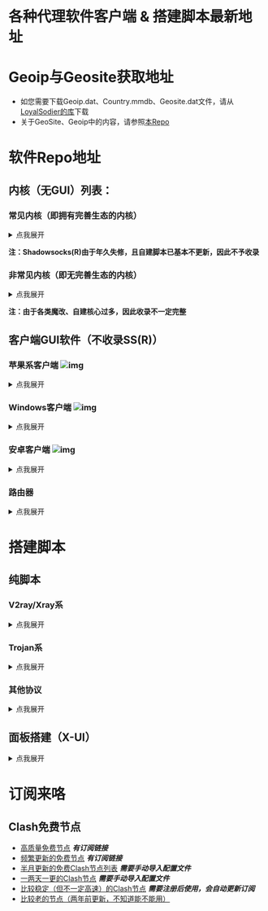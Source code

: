 # 各种代理软件客户端 & 搭建脚本最新地址

# Geoip与Geosite获取地址
- 如您需要下载Geoip.dat、Country.mmdb、Geosite.dat文件，请从[LoyalSodier的库](https://github.com/Loyalsoldier/v2ray-rules-dat)下载
- 关于GeoSite、Geoip中的内容，请参照[本Repo](https://github.com/v2fly/domain-list-community/tree/master/data)

# 软件Repo地址
## 内核（无GUI）列表：
### 常见内核（即拥有完善生态的内核）
<details><summary>点我展开</summary>
<p>
  
  - v2ray(来自v2fly.org)：https://github.com/v2fly/v2ray-core/releases
  - xray(来自XTLS)：https://github.com/XTLS/Xray-core/releases
  - trojan(又称trojan-gfw)：https://github.com/trojan-gfw/trojan/releases
  - trojan-go(来自pagef4ult)：https://github.com/p4gefau1t/trojan-go/releases
  - trojan-go(来自gfw-report)：https://github.com/gfw-report/trojan-go/releases
  - clash(Dreamacro原版)：https://github.com/Dreamacro/clash/releases/tag/premium
  - clash-meta(魔改版，支持vless、hysteria等新协议)：https://github.com/MetaCubeX/Clash.Meta/tree/Meta
  
</p>
</details>

**注：Shadowsocks(R)由于年久失修，且自建脚本已基本不更新，因此不予收录**

### 非常见内核（即无完善生态的内核）
<details><summary>点我展开</summary>
<p>
  
  - Sing-Box(类似v2ray且包含精准分流的代理工具)：https://github.com/SagerNet/sing-box
  - Hysteria(基于udp协议的暴力发包代理)：https://github.com/apernet/hysteria/releases
  - Tuic(基于Quic + BBR的优秀代理)：https://github.com/EAimTY/tuic/releases
  - NaiveProxy(基于Chromium制作)：https://github.com/klzgrad/naiveproxy/releases
  - Mieru：https://github.com/enfein/mieru/releases
  - v2ray_simple(魔改v2ray)：https://github.com/e1732a364fed/v2ray_simple/releases
  
</p>
</details>

**注：由于各类魔改、自建核心过多，因此收录不一定完整**

## 客户端GUI软件（不收录SS(R)）

### 苹果系客户端 ![img](https://www.v2ray.com/resources/apple.svg)

<details><summary>点我展开</summary>
<p>

  - [Shadowrocket(仅限iOS系统，不支持intel Mac，一般定价：**2.99USD**)](https://itunes.apple.com/us/app/shadowrocket/id932747118?mt=8)
  - [QuantumultX(iOS/MacOS授权通用，支持Intel-Mac/M1-Mac，一般定价：**4.99USD**)](https://apps.apple.com/us/app/quantumult-x/id1443988620)
  - [Surge(iOS/MacOS授权分离，定价超高，一般不推荐)](https://www.nssurge.com/)
  - [Loon(iOS/MacOS授权通用)](https://apps.apple.com/us/app/loon/id1373567447)
  - [Stash(iOS可用，**2.99USD**)](https://apps.apple.com/us/app/stash-rule-based-proxy/id1596063349)
  - [ClashX（仅限Mac使用）](https://github.com/yichengchen/clashX)
  - [V2rayX（仅限Mac使用）](https://github.com/Cenmrev/V2RayX)
  - [Sing-box 托盘GUI](https://github.com/daodao97/SingBox/releases)

</p>
</details>

### Windows客户端 ![img](https://www.v2ray.com/resources/win.svg)

<details><summary>点我展开</summary>
<p>
  
  #### Clash系
  > - [Clash for Windows（软件较大，功能齐全）](https://github.com/Fndroid/clash_for_windows_pkg/releases/latest)
  > - [Clash for Windows汉化版](https://github.com/ender-zhao/Clash-for-Windows_Chinese/releases/latest)
  > - [Clash.Mini（使用Go语言编写的简洁版UI，集成了Meta内核）](https://github.com/Clash-Mini/Clash.Mini/releases/latest)
  > - [Clash Verge（需要EdgeRuntime2，轻量好用）](https://github.com/zzzgydi/clash-verge/releases)
  > - [ClashN（V2rayN作者做的同界面客户端）](https://github.com/2dust/clashN)
  > - [ClashWarden（使用C++编写的小巧客户端）](https://github.com/dream7180/ClashWarden)
  > - [Clasharp（使用C#写的GUI）](https://github.com/moonheart/Clasharp)
  > - [ClashR Auto（基于CFW魔改，更适合小白使用）](https://github.com/ClashrAuto/Clashr-Auto-Desktop/releases/latest)
  > - [clash-for-flutter（使用谷歌Flutter框架编写）](https://github.com/mapleafgo/clash-for-flutter/releases/latest)
  > - [Clashy（桌面全平台）](https://github.com/SpongeNobody/Clashy)
  
  #### V2ray系
  > - [Nekoray（魔改Qv2Ray，增加hysteria等新协议支持）](https://matsuridayo.github.io/download/)
  > - [V2rayN（陈年老UI，胜在使用方便）](https://github.com/2dust/v2rayN)
  
  #### Sing-Box
  > - [Sing-box 托盘GUI](https://github.com/daodao97/SingBox/releases)
  
</p>
</details>

### 安卓客户端 ![img](https://www.v2ray.com/resources/android.svg)

<details><summary>点我展开</summary>
<p>
  
  #### V2ray系
  > - [SagerNet（兼容SSR、v2ray、clash配置）](https://github.com/SagerNet/SagerNet/releases)
  > - [Matsuri（魔改版Sagernet，与原版差距不大）](https://matsuridayo.github.io/download/)
  > - [V2rayNG](https://github.com/2dust/v2rayNG)
  
  #### Clash系
  > - [Clash for Android](https://github.com/Kr328/ClashForAndroid/releases/latest)
  > - [Clash Meta for Android](https://github.com/MetaCubeX/ClashMetaForAndroid/releases/tag/Prerelease-alpha)
  > - [Clash for Magisk（需ROOT）](https://github.com/kalasutra/Clash_For_Magisk)
  
  #### [Surfboard（兼容Surge4配置文件）](https://github.com/getsurfboard/surfboard/releases)
  
</p>
</details>

### 路由器

<details><summary>点我展开</summary>
<p>
  
  - [OpenClash（仅限OpenWRT）](https://github.com/vernesong/OpenClash)
  - [luci-aop-clash（仅限OpenWRT）](https://github.com/frainzy1477/luci-app-clash)
  - [Koolshare Clash（仅限Koolshare固件）](https://github.com/SukkaW/Koolshare-Clash)
  - [Nanopi-R2S-Openclash](https://github.com/soffchen/NanoPi-R2S)
  - [ShellClash](https://github.com/juewuy/ShellClash)

</p>
</details>

# 搭建脚本
## 纯脚本
### V2ray/Xray系

<details><summary>点我展开</summary>
<p>
  
  - [1024.day站长姥爷的一键脚本（可搭ss/v2ray+wss，需开443+8080端口，一键卸载方法暂时未知）](https://github.com/yeahwu/v2ray-wss)
  - [jackmoo1一键脚本（包含v2ray与trojan，可自定义端口，建议8443）](https://github.com/jackmoo1/xray)
  - [Wulabing一键脚本（涉及编译nginx，安装缓慢，需要开443）](https://github.com/wulabing/V2Ray_ws-tls_bash_onekey)
  - [甬哥备份233boy一键脚本（多协议、多方式、自定义端口，最强大的脚本）](https://gitlab.com/rwkgyg/v2ray)

</p>
</details>

### Trojan系

<details><summary>点我展开</summary>
<p>
  
  - [overplus脚本（无需域名，使用自签证书，需要绕过TLS认证，快）](https://github.com/xyanrch/overplus)
  - [Jhory一键脚本（需域名，支持trojan/trojan-go切换，卸载不干净）](https://github.com/Jrohy/trojan)
  
</p>
</details>

### 其他协议
<details><summary>点我展开</summary>
<p>
  
  - [Naive甬哥一键脚本（兼容他的其他脚本生成证书，需要域名）](https://gitlab.com/rwkgyg/naiveproxy-yg)
  - [Hysteria甬哥一键脚本（兼容他的其他脚本生成证书，但默认为自签证书）](https://gitlab.com/rwkgyg/hysteria-yg)
  - [Hi-Hysteria一键脚本（需要域名，小白不友好）](https://github.com/emptysuns/Hi_Hysteria)
  
</p>
</details>

## 面板搭建（X-UI）

<details><summary>点我展开</summary>
<p>
  
  - [原版X-UI（很久不更新了）](https://github.com/vaxilu/x-ui)
  - [甬哥魔改X-UI](https://gitlab.com/rwkgyg/x-ui-yg)
  - [另一魔改X-UI](https://github.com/FranzKafkaYu/x-ui)
  
</p>
</details>

# 订阅来咯
## Clash免费节点
- [高质量免费节点](https://github.com/alanbobs999/TopFreeProxies) ***有订阅链接***
- [频繁更新的免费节点](https://github.com/aiboboxx/clashfree) ***有订阅链接***
- [半月更新的免费Clash节点列表](https://github.com/FMYC2015/Clash) ***需要手动导入配置文件***
- [一两天一更的Clash节点](https://github.com/pojiezhiyuanjun/freev2) ***需要手动导入配置文件***
- [比较稳定（但不一定高速）的Clash节点](https://bulink.xyz/) ***需要注册后使用，会自动更新订阅***
- [比较老的节点（两年前更新，不知道能不能用）](https://github.com/ID-10086/freenode)
